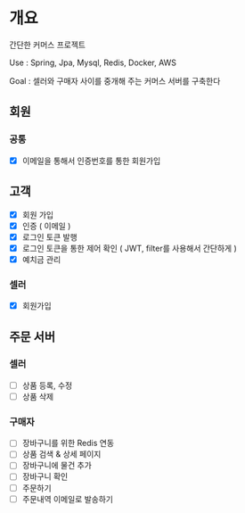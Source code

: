 # 개요
간단한 커머스 프로젝트

Use : Spring, Jpa, Mysql, Redis, Docker, AWS

Goal : 셀러와 구매자 사이를 중개해 주는 커머스 서버를 구축한다


## 회원
### 공통
 - [x] 이메일을 통해서 인증번호를 통한 회원가입

## 고객
 - [x] 회원 가입
 - [x] 인증 ( 이메일 )
 - [x] 로그인 토큰 발행
 - [x] 로그인 토큰을 통한 제어 확인 ( JWT, filter를 사용해서 간단하게 )
 - [x] 예치금 관리

### 셀러
 - [x] 회원가입


## 주문 서버

### 셀러
- [ ] 상품 등록, 수정
- [ ] 상품 삭제

### 구매자
- [ ] 장바구니를 위한 Redis 연동
- [ ] 상품 검색 & 상세 페이지
- [ ] 장바구니에 물건 추가
- [ ] 장바구니 확인
- [ ] 주문하기
- [ ] 주문내역 이메일로 발송하기
